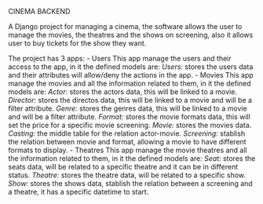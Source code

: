 CINEMA BACKEND

A Django project for managing a cinema, the software allows the user to manage the movies, the theatres and the shows on screening, also it allows user to buy tickets for the show they want.

The project has 3 apps:
    - Users
    This app manage the users and their access to the app, in it the defined models are:
        *Users:* stores the users data and their attributes will allow/deny the actions in the app.
    - Movies
    This app manage the movies and all the information related to them, in it the defined models are:
        *Actor:* stores the actors data, this will be linked to a movie.
        *Director:* stores the directos data, this will be linked to a movie and will be a filter attribute.
        *Genre:* stores the genres data, this will be linked to a movie and will be a filter attribute.
        *Format:* stores the movie formats data, this will set the price for a specific movie screening.
        *Movie:* stores the movies data.
        *Casting:* the middle table for the relation actor-movie.
        *Screening:* stablish the relation between movie and format, allowing a movie to have different formats to display.
    - Theatres
    This app manage the movie theatres and all the information related to them, in it the defined models are:
        *Seat:* stores the seats data, will be related to a specific theatre and it can be in different status.
        *Theatre:* stores the theatre data, will be related to a specific show.
        *Show:* stores the shows data, stablish the relation between a screening and a theatre, it has a specific datetime to start.
